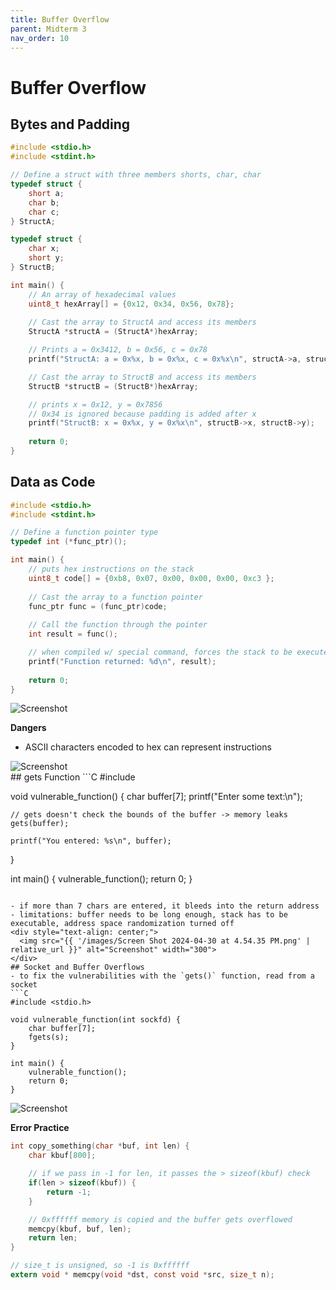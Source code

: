 ```yaml
---
title: Buffer Overflow
parent: Midterm 3
nav_order: 10
---
```

# Buffer Overflow
## Bytes and Padding
```C
#include <stdio.h>
#include <stdint.h>

// Define a struct with three members shorts, char, char
typedef struct {
	short a;
	char b;
	char c;
} StructA;

typedef struct {
	char x;
	short y;
} StructB;

int main() { 
	// An array of hexadecimal values
	uint8_t hexArray[] = {0x12, 0x34, 0x56, 0x78};
	
	// Cast the array to StructA and access its members
	StructA *structA = (StructA*)hexArray;

	// Prints a = 0x3412, b = 0x56, c = 0x78
	printf("StructA: a = 0x%x, b = 0x%x, c = 0x%x\n", structA->a, structA->b, structA->c);

	// Cast the array to StructB and access its members
	StructB *structB = (StructB*)hexArray;

	// prints x = 0x12, y = 0x7856
	// 0x34 is ignored because padding is added after x
	printf("StructB: x = 0x%x, y = 0x%x\n", structB->x, structB->y);
	
	return 0;
}
```
## Data as Code
```C
#include <stdio.h>
#include <stdint.h>

// Define a function pointer type
typedef int (*func_ptr)();

int main() {
	// puts hex instructions on the stack
	uint8_t code[] = {0xb8, 0x07, 0x00, 0x00, 0x00, 0xc3 };
	
	// Cast the array to a function pointer
	func_ptr func = (func_ptr)code;
	
	// Call the function through the pointer
	int result = func();

	// when compiled w/ special command, forces the stack to be executed
	printf("Function returned: %d\n", result);
	
	return 0;
}
```

<div>
  <img src="{{ '/images/Screen Shot 2024-04-30 at 4.41.09 PM.png' | relative_url }}" alt="Screenshot">
</div>

**Dangers**
- ASCII characters encoded to hex can represent instructions
<div>
  <img src="{{ '/images/Screen Shot 2024-04-30 at 4.46.18 PM.png' | relative_url }}" alt="Screenshot">
</div>
## gets Function
```C
#include <stdio.h>

void vulnerable_function() {
	char buffer[7];
	printf("Enter some text:\n");

	// gets doesn't check the bounds of the buffer -> memory leaks
	gets(buffer);
	
	printf("You entered: %s\n", buffer);
}
	
int main() {
	vulnerable_function();
	return 0;
}
```

- if more than 7 chars are entered, it bleeds into the return address
- limitations: buffer needs to be long enough, stack has to be executable, address space randomization turned off
<div style="text-align: center;">
  <img src="{{ '/images/Screen Shot 2024-04-30 at 4.54.35 PM.png' | relative_url }}" alt="Screenshot" width="300">
</div>
## Socket and Buffer Overflows
- to fix the vulnerabilities with the `gets()` function, read from a socket
```C
#include <stdio.h>

void vulnerable_function(int sockfd) {
	char buffer[7];
	fgets(s);
}

int main() {
	vulnerable_function();
	return 0;
}
```

<div>
  <img src="{{ '/images/Screen Shot 2024-04-30 at 4.59.36 PM.png' | relative_url }}" alt="Screenshot">
</div>

**Error Practice**
```C
int copy_something(char *buf, int len) {
	char kbuf[800];

	// if we pass in -1 for len, it passes the > sizeof(kbuf) check
	if(len > sizeof(kbuf)) {
		return -1;
	}

	// 0xffffff memory is copied and the buffer gets overflowed
	memcpy(kbuf, buf, len);
	return len;
}

// size_t is unsigned, so -1 is 0xffffff
extern void * memcpy(void *dst, const void *src, size_t n);
```